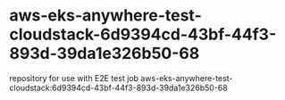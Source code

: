 # aws-eks-anywhere-test-cloudstack-6d9394cd-43bf-44f3-893d-39da1e326b50-68
repository for use with E2E test job aws-eks-anywhere-test-cloudstack:6d9394cd-43bf-44f3-893d-39da1e326b50-68
